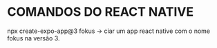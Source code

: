 # COMANDOS DO REACT NATIVE
npx create-expo-app@3 fokus
->  ciar um app react native com o nome fokus na versão 3.

